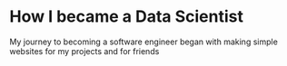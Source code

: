 
# How I became a Data Scientist

My journey to becoming a software engineer began with making simple websites for my projects and for friends
<!--stackedit_data:
eyJoaXN0b3J5IjpbLTQ0ODYyMzMxNl19
-->